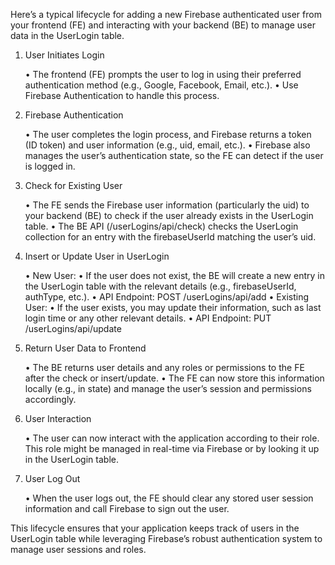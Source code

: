 Here’s a typical lifecycle for adding a new Firebase authenticated user from your frontend (FE) and interacting with your backend (BE) to manage user data in the UserLogin table.

1. User Initiates Login

	•	The frontend (FE) prompts the user to log in using their preferred authentication method (e.g., Google, Facebook, Email, etc.).
	•	Use Firebase Authentication to handle this process.

2. Firebase Authentication

	•	The user completes the login process, and Firebase returns a token (ID token) and user information (e.g., uid, email, etc.).
	•	Firebase also manages the user’s authentication state, so the FE can detect if the user is logged in.

3. Check for Existing User

	•	The FE sends the Firebase user information (particularly the uid) to your backend (BE) to check if the user already exists in the UserLogin table.
	•	The BE API (/userLogins/api/check) checks the UserLogin collection for an entry with the firebaseUserId matching the user’s uid.

4. Insert or Update User in UserLogin

	•	New User:
	•	If the user does not exist, the BE will create a new entry in the UserLogin table with the relevant details (e.g., firebaseUserId, authType, etc.).
	•	API Endpoint: POST /userLogins/api/add
	•	Existing User:
	•	If the user exists, you may update their information, such as last login time or any other relevant details.
	•	API Endpoint: PUT /userLogins/api/update

5. Return User Data to Frontend

	•	The BE returns user details and any roles or permissions to the FE after the check or insert/update.
	•	The FE can now store this information locally (e.g., in state) and manage the user’s session and permissions accordingly.

6. User Interaction

	•	The user can now interact with the application according to their role. This role might be managed in real-time via Firebase or by looking it up in the UserLogin table.

7. User Log Out

	•	When the user logs out, the FE should clear any stored user session information and call Firebase to sign out the user.


This lifecycle ensures that your application keeps track of users in the UserLogin table while leveraging Firebase’s robust authentication system to manage user sessions and roles.